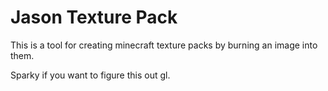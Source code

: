 # Jason Texture Pack  

This is a tool for creating minecraft texture packs by burning an image into them. 

Sparky if you want to figure this out gl.